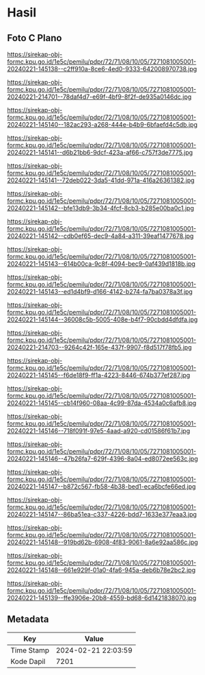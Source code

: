 # Hasil

## Foto C Plano

https://sirekap-obj-formc.kpu.go.id/1e5c/pemilu/pdpr/72/71/08/10/05/7271081005001-20240221-145138--c2ff910a-8ce6-4ed0-9333-642008970738.jpg

https://sirekap-obj-formc.kpu.go.id/1e5c/pemilu/pdpr/72/71/08/10/05/7271081005001-20240221-214701--78daf4d7-e69f-4bf9-8f2f-de935a0146dc.jpg

https://sirekap-obj-formc.kpu.go.id/1e5c/pemilu/pdpr/72/71/08/10/05/7271081005001-20240221-145140--182ac293-a268-444e-b4b9-6bfaefd4c5db.jpg

https://sirekap-obj-formc.kpu.go.id/1e5c/pemilu/pdpr/72/71/08/10/05/7271081005001-20240221-145141--d6b21bb6-9dcf-423a-af66-c757f3de7775.jpg

https://sirekap-obj-formc.kpu.go.id/1e5c/pemilu/pdpr/72/71/08/10/05/7271081005001-20240221-145141--72deb022-3da5-41dd-971a-416a26361382.jpg

https://sirekap-obj-formc.kpu.go.id/1e5c/pemilu/pdpr/72/71/08/10/05/7271081005001-20240221-145142--bfe13db9-3b34-4fcf-8cb3-b285e00ba0c1.jpg

https://sirekap-obj-formc.kpu.go.id/1e5c/pemilu/pdpr/72/71/08/10/05/7271081005001-20240221-145142--cdb0ef65-dec9-4a84-a311-39eaf1477678.jpg

https://sirekap-obj-formc.kpu.go.id/1e5c/pemilu/pdpr/72/71/08/10/05/7271081005001-20240221-145143--614b00ca-9c8f-4094-bec9-0af439d1818b.jpg

https://sirekap-obj-formc.kpu.go.id/1e5c/pemilu/pdpr/72/71/08/10/05/7271081005001-20240221-145143--ed1d4bf9-d166-4142-b274-fa7ba0378a3f.jpg

https://sirekap-obj-formc.kpu.go.id/1e5c/pemilu/pdpr/72/71/08/10/05/7271081005001-20240221-145144--36008c5b-5005-408e-b4f7-90cbdd4dfdfa.jpg

https://sirekap-obj-formc.kpu.go.id/1e5c/pemilu/pdpr/72/71/08/10/05/7271081005001-20240221-214703--9264c42f-165e-437f-9907-f8d517f78fb5.jpg

https://sirekap-obj-formc.kpu.go.id/1e5c/pemilu/pdpr/72/71/08/10/05/7271081005001-20240221-145145--f6de18f9-ff1a-4223-8446-674b377ef287.jpg

https://sirekap-obj-formc.kpu.go.id/1e5c/pemilu/pdpr/72/71/08/10/05/7271081005001-20240221-145145--cb14f960-08aa-4c99-87da-4534a0c6afb8.jpg

https://sirekap-obj-formc.kpu.go.id/1e5c/pemilu/pdpr/72/71/08/10/05/7271081005001-20240221-145146--718f091f-97e5-4aad-a920-cd01586f61b7.jpg

https://sirekap-obj-formc.kpu.go.id/1e5c/pemilu/pdpr/72/71/08/10/05/7271081005001-20240221-145146--47b26fa7-629f-4396-8a04-ed8072ee563c.jpg

https://sirekap-obj-formc.kpu.go.id/1e5c/pemilu/pdpr/72/71/08/10/05/7271081005001-20240221-145147--b872c567-fb58-4b38-bed1-eca6bcfe66ed.jpg

https://sirekap-obj-formc.kpu.go.id/1e5c/pemilu/pdpr/72/71/08/10/05/7271081005001-20240221-145147--86ba51ea-c337-4226-bdd7-1633e377eaa3.jpg

https://sirekap-obj-formc.kpu.go.id/1e5c/pemilu/pdpr/72/71/08/10/05/7271081005001-20240221-145148--919bd62b-6908-4f83-9061-8a6e92aa586c.jpg

https://sirekap-obj-formc.kpu.go.id/1e5c/pemilu/pdpr/72/71/08/10/05/7271081005001-20240221-145148--661e929f-01a0-4fa6-945a-deb6b78e2bc2.jpg

https://sirekap-obj-formc.kpu.go.id/1e5c/pemilu/pdpr/72/71/08/10/05/7271081005001-20240221-145139--ffe3906e-20b8-4559-bd68-6d1421838070.jpg


## Metadata

| Key        | Value               |
| ---------- | ------------------- |
| Time Stamp | 2024-02-21 22:03:59 |
| Kode Dapil | 7201                |



